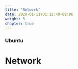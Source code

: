 ```yaml
---
title: "Network"
date: 2020-01-11T01:12:40+09:00
weight: 5
chapter: true
---
```


### Ubuntu

# Network